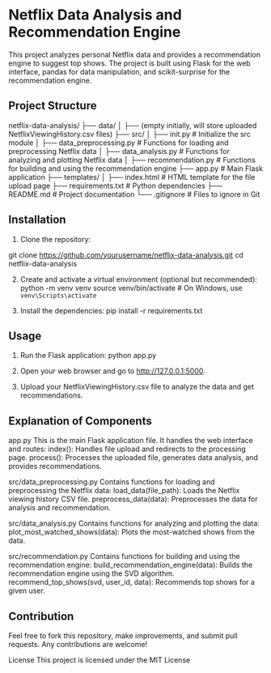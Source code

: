 # Netflix Data Analysis and Recommendation Engine

This project analyzes personal Netflix data and provides a recommendation engine to suggest top shows. The project is built using Flask for the web interface, pandas for data manipulation, and scikit-surprise for the recommendation engine.

## Project Structure
netflix-data-analysis/
├── data/
│ ├── (empty initially, will store uploaded NetflixViewingHistory.csv files)
├── src/
│ ├── init.py # Initialize the src module
│ ├── data_preprocessing.py # Functions for loading and preprocessing Netflix data
│ ├── data_analysis.py # Functions for analyzing and plotting Netflix data
│ ├── recommendation.py # Functions for building and using the recommendation engine
├── app.py # Main Flask application
├── templates/
│ ├── index.html # HTML template for the file upload page
├── requirements.txt # Python dependencies
├── README.md # Project documentation
└── .gitignore # Files to ignore in Git


## Installation

1. Clone the repository:

git clone https://github.com/yourusername/netflix-data-analysis.git
cd netflix-data-analysis

2. Create and activate a virtual environment (optional but recommended):
python -m venv venv
source venv/bin/activate  # On Windows, use `venv\Scripts\activate`

3. Install the dependencies:
pip install -r requirements.txt

## Usage
1. Run the Flask application:
python app.py

2. Open your web browser and go to http://127.0.0.1:5000.

3. Upload your NetflixViewingHistory.csv file to analyze the data and get recommendations.

## Explanation of Components
app.py
This is the main Flask application file. It handles the web interface and routes:
index(): Handles file upload and redirects to the processing page.
process(): Processes the uploaded file, generates data analysis, and provides recommendations.

src/data_preprocessing.py
Contains functions for loading and preprocessing the Netflix data:
load_data(file_path): Loads the Netflix viewing history CSV file.
preprocess_data(data): Preprocesses the data for analysis and recommendation.

src/data_analysis.py
Contains functions for analyzing and plotting the data:
plot_most_watched_shows(data): Plots the most-watched shows from the data.

src/recommendation.py
Contains functions for building and using the recommendation engine:
build_recommendation_engine(data): Builds the recommendation engine using the SVD algorithm.
recommend_top_shows(svd, user_id, data): Recommends top shows for a given user.

## Contribution
Feel free to fork this repository, make improvements, and submit pull requests. Any contributions are welcome!

License
This project is licensed under the MIT License
